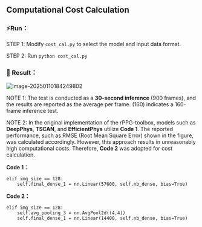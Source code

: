 ## Computational Cost Calculation

### ⚡Run：

STEP 1: Modify  ```cost_cal.py```  to select the model and input data format.

STEP 2: Run ```python cost_cal.py```



### 👀 Result：

![image-20250110184249802](figures/cost.png)

NOTE 1: The test is conducted as a **30-second inference** (900 frames), and the results are reported as the average per frame. (160) indicates a 160-frame inference test.

NOTE 2: In the original implementation of the rPPG-toolbox, models such as **DeepPhys**, **TSCAN**, and **EfficientPhys** utilize **Code 1**. The reported performance, such as RMSE (Root Mean Square Error) shown in the figure, was calculated accordingly. However, this approach results in unreasonably high computational costs. Therefore, **Code 2** was adopted for cost calculation.

**Code 1：**

    elif img_size == 128: 
        self.final_dense_1 = nn.Linear(57600, self.nb_dense, bias=True)


**Code 2：**

    elif img_size == 128: 
        self.avg_pooling_3 = nn.AvgPool2d((4,4))
        self.final_dense_1 = nn.Linear(14400, self.nb_dense, bias=True)

